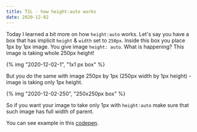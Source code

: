 ```yaml
---
title: TIL - how height:auto works
date: 2020-12-02
---
```


Today I learned a bit more on how `height:auto` works. Let's say you have a box that has
implicit `height` & `width` set to `250px`. Inside this box you place 1px by 1px image.
You give image `height: auto`. What is happening? This image is taking whole 250px height!

{% img "2020-12-02-1", "1x1 px box" %}

But you do the same with image 250px by 1px (250px width by 1px height) - image is taking only 1px height.

{% img "2020-12-02-250", "250x250px box" %}

So if you want your image to take only 1px with `height:auto` make sure that such image has full width
of parent.

You can see example in this [codepen](https://codepen.io/krzysztofzuraw/pen/oNzXEGY).
